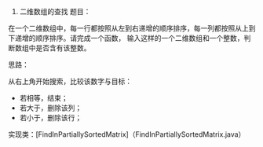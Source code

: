 
1. 二维数组的查找
题目：

在一个二维数组中，每一行都按照从左到右递增的顺序排序，每一列都按照从上到下递增的顺序排序。请完成一个函数，
输入这样的一个二维数组和一个整数，判断数组中是否含有该整数。

思路：

从右上角开始搜索，比较该数字与目标：
- 若相等，结束；
- 若大于，删除该列；
- 若小于，删除该行；

实现类：[FindInPartiallySortedMatrix]（FindInPartiallySortedMatrix.java）